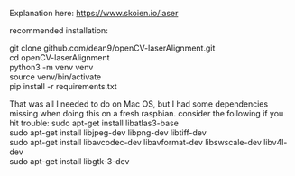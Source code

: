 Explanation here: https://www.skoien.io/laser

recommended installation:

git clone github.com/dean9/openCV-laserAlignment.git <br />
cd openCV-laserAlignment <br />
python3 -m venv venv <br />
source venv/bin/activate <br />
pip install -r requirements.txt <br />

That was all I needed to do on Mac OS, but I had some dependencies missing when doing this on a fresh raspbian.  consider the following if you hit trouble:
sudo apt-get install libatlas3-base <br />
sudo apt-get install libjpeg-dev libpng-dev libtiff-dev <br />
sudo apt-get install libavcodec-dev libavformat-dev libswscale-dev libv4l-dev <br />
sudo apt-get install libgtk-3-dev <br />
